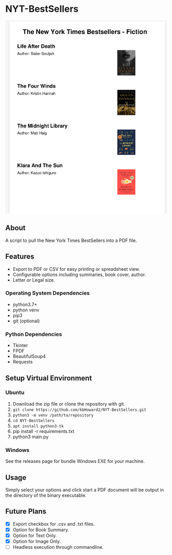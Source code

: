 # NYT-BestSellers

![Alt text](nytbs2.png?raw=true "PDF")

## About
A script to pull the New York Times BestSellers into a PDF file.

## Features
* Export to PDF or CSV for easy printing or spreadsheet view.
* Configurable options including summaries, book cover, author.
* Letter or Legal size.

### Operating System Dependencies
* python3.7+
* python venv
* pip3
* git (optional)

### Python Dependencies
* Tkinter
* FPDF
* BeautifulSoup4
* Requests

## Setup Virtual Environment 
### Ubuntu 
1. Download the zip file or clone the repository with git.
2. `git clone https://github.com/kbHoward2/NYT-BestSellers.git`
3. `python3 -m venv /path/to/repository`
4. `cd NYT-BestSellers`
5. `apt install python3-tk` 
6. pip install -r requirements.txt
7. python3 main.py

### Windows
See the releases page for bundle Windows EXE for your machine.

## Usage
Simply select your options and click start a PDF document will be output in the directory of the binary executable.

## Future Plans 
- [x] Export checkbox for .csv and .txt files.
- [x] Option for Book Summary.
- [x] Option for Text Only.
- [x] Option for Image Only.
- [ ] Headless execution through commandline. 
